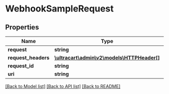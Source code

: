 # WebhookSampleRequest

## Properties
Name | Type | Description | Notes
------------ | ------------- | ------------- | -------------
**request** | **string** |  | [optional] 
**request_headers** | [**\ultracart\admin\v2\models\HTTPHeader[]**](HTTPHeader.md) |  | [optional] 
**request_id** | **string** |  | [optional] 
**uri** | **string** |  | [optional] 

[[Back to Model list]](../README.md#documentation-for-models) [[Back to API list]](../README.md#documentation-for-api-endpoints) [[Back to README]](../README.md)


